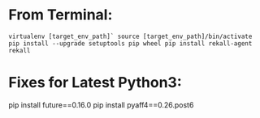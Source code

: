 # From Terminal:
```virtualenv [target_env_path]`
source [target_env_path]/bin/activate
pip install --upgrade setuptools pip wheel
pip install rekall-agent rekall```

# Fixes for Latest Python3:
  pip install future==0.16.0
  pip install pyaff4==0.26.post6
